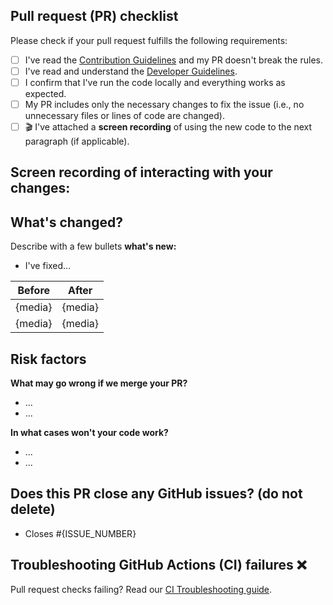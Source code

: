 ## Pull request (PR) checklist

Please check if your pull request fulfills the following requirements:
<!--💡 Tip: Tick checkboxes like this: [x] 💡-->
- [ ] I've read the [Contribution Guidelines](https://github.com/Ivy-Apps/ivy-wallet/blob/main/CONTRIBUTING.md) and my PR doesn't break the rules.
- [ ] I've read and understand the [Developer Guidelines](https://github.com/Ivy-Apps/ivy-wallet/blob/main/docs/Guidelines.md).
- [ ] I confirm that I've run the code locally and everything works as expected.
- [ ] My PR includes only the necessary changes to fix the issue (i.e., no unnecessary files or lines of code are changed).
- [ ] 🎬 I've attached a **screen recording** of using the new code to the next paragraph (if applicable).

## Screen recording of interacting with your changes:
<!--💡 Tip: Drag & drop the video here. 💡-->

## What's changed?

Describe with a few bullets **what's new:**
- I've fixed...

Before|After
---|---
{media}|{media}
{media}|{media}

## Risk factors

**What may go wrong if we merge your PR?**
- ...
- ...

**In what cases won't your code work?**
- ...
- ...

## Does this PR close any GitHub issues? (do not delete)

- Closes #{ISSUE_NUMBER}

<!--❗For example: - Closes #123 ❗-->
<!--⚠️ If done correctly, you'll see the issue title linked on the PR preview. ⚠️-->
<!--💡 Tip: Multiple issues:
- Closes #{ISSUE_NUMBER_1}, closes #{ISSUE_NUMBER_2}, closes #{ISSUE_NUMBER_3}
-->
<!-- If the PR doesn't close any GitHub issues, type "Closes N/A" to pass the CI check. -->

## Troubleshooting GitHub Actions (CI) failures ❌
Pull request checks failing? Read our [CI Troubleshooting guide](https://github.com/Ivy-Apps/ivy-wallet/blob/main/docs/CI-Troubleshooting.md).
